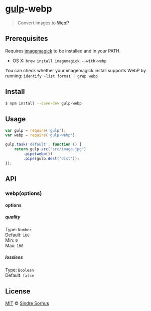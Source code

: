 # [gulp](http://gulpjs.com)-webp

> Convert images to [WebP](https://developers.google.com/speed/webp/)


## Prerequisites

Requires [imagemagick](http://www.imagemagick.org/script/binary-releases.php) to be installed and in your PATH.

- OS X: `brew install imagemagick --with-webp`

You can check whether your imagemagick install supports WebP by running: `identify -list format | grep webp`


## Install

```sh
$ npm install --save-dev gulp-webp
```


## Usage

```js
var gulp = require('gulp');
var webp = require('gulp-webp');

gulp.task('default', function () {
	return gulp.src('src/image.jpg')
		.pipe(webp())
		.pipe(gulp.dest('dist'));
});
```


## API

### webp(options)

#### options

##### quality

Type: `Number`  
Default: `100`  
Min: `0`  
Max: `100`

##### lossless

Type: `Boolean`  
Default: `false`


## License

[MIT](http://opensource.org/licenses/MIT) © [Sindre Sorhus](http://sindresorhus.com)
